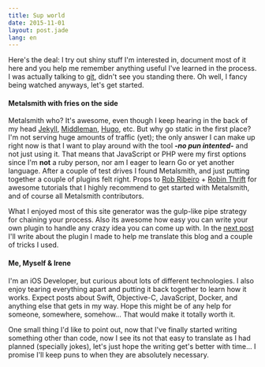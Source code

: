 ```yaml
---
title: Sup world
date: 2015-11-01
layout: post.jade
lang: en
---
```


Here's the deal: I try out shiny stuff I'm interested in, document most of it here and you help me remember anything useful I've learned in the process. I was actually talking to [git](https://git-scm.com/), didn't see you standing there. Oh well, I fancy being watched anyways, let's get started.

#### Metalsmith with fries on the side

Metalsmith who? It's awesome, even though I keep hearing in the back of my head [Jekyll](http://jekyllrb.com/), [Middleman](https://middlemanapp.com/), [Hugo](http://gohugo.io/), etc. But why go static in the first place? I'm not serving huge amounts of traffic (yet); the only answer I can make up right now is that I want to play around with the tool ***-no pun intented-*** and not just using it. That means that JavaScript or PHP were my first options since I'm **not** a ruby person, nor am I eager to learn Go or yet another language. After a couple of test drives I found Metalsmith, and just putting together a couple of plugins felt right. Props to [Rob Ribeiro](https://azurelogic.com/posts/building-a-blog-with-metalsmith/) + [Robin Thrift](http://www.robinthrift.com/posts/metalsmith-part-1-setting-up-the-forge/) for awesome tutorials that I highly recommend to get started with Metalsmith, and of course all Metalsmith contributors.

What I enjoyed most of this site generator was the gulp-like pipe strategy for chaining your process. Also its awesome how easy you can write your own plugin to handle any crazy idea you can come up with. In the [next post](/post/metalsmith-polyglot) I'll write about the plugin I made to help me translate this blog and a couple of tricks I used.

#### Me, Myself & Irene

I'm an iOS Developer, but curious about lots of different technologies. I also enjoy tearing everything apart and putting it back together to learn how it works. Expect posts about Swift, Objective-C, JavaScript, Docker, and anything else that gets in my way. Hope this might be of any help for someone, somewhere, somehow... That would make it totally worth it.

One small thing I'd like to point out, now that I've finally started writing something other than code, now I see its not that easy to translate as I had planned (specially jokes), let's just hope the writing get's better with time... I promise I'll keep puns to when they are absolutely necessary.
